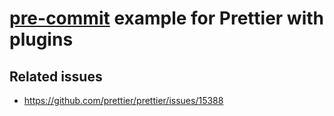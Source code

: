 # [pre-commit](https://github.com/pre-commit/pre-commit) example for Prettier with plugins

## Related issues

- https://github.com/prettier/prettier/issues/15388

